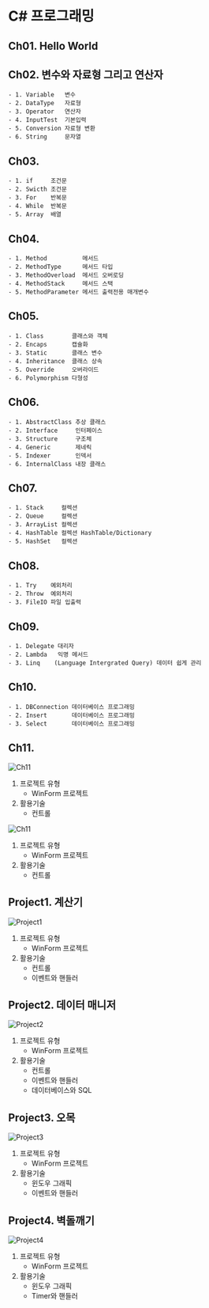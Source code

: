 # C\# 프로그래밍

## Ch01. Hello World
## Ch02. 변수와 자료형 그리고 연산자
	- 1. Variable   변수
	- 2. DataType   자료형
	- 3. Operator   연산자
	- 4. InputTest  기본입력
	- 5. Conversion 자료형 변환
	- 6. String     문자열
	
## Ch03.
	- 1. if     조건문
	- 2. Swicth 조건문
	- 3. For    반복문
	- 4. While  반복문
	- 5. Array  배열
	
## Ch04.
	- 1. Method          메서드
	- 2. MethodType      메서드 타입
	- 3. MethodOverload  메서드 오버로딩
	- 4. MethodStack     메서드 스택
	- 5. MethodParameter 메서드 출력전용 매개변수

## Ch05.
	- 1. Class 	      클래스와 객체
	- 2. Encaps       캡슐화
	- 3. Static       클래스 변수
	- 4. Inheritance  클래스 상속
	- 5. Override     오버라이드
	- 6. Polymorphism 다형성
	
## Ch06.
	- 1. AbstractClass 추상 클래스
	- 2. Interface     인터페이스
	- 3. Structure     구조체
	- 4. Generic       제네릭
	- 5. Indexer       인덱서
	- 6. InternalClass 내장 클래스

## Ch07.
	- 1. Stack     컬렉션 
	- 2. Queue     컬렉션 
	- 3. ArrayList 컬렉션
	- 4. HashTable 컬렉션 HashTable/Dictionary
	- 5. HashSet   컬렉션

## Ch08.
	- 1. Try    예외처리
	- 2. Throw  예외처리
	- 3. FileIO 파일 입출력

## Ch09.
	- 1. Delegate 대리자
	- 2. Lambda   익명 메서드
	- 3. Linq    (Language Intergrated Query) 데이터 쉽게 관리

## Ch10.
	- 1. DBConnection 데이터베이스 프로그래밍
	- 2. Insert       데이터베이스 프로그래밍
	- 3. Select       데이터베이스 프로그래밍

## Ch11.
![Ch11](./Ch11/Ch11_01.PNG)
1. 프로젝트 유형
	- WinForm 프로젝트
2. 활용기술
	- 컨트롤
	
![Ch11](./Ch11/Ch11_02.PNG)
1. 프로젝트 유형
	- WinForm 프로젝트
2. 활용기술
	- 컨트롤


## Project1. 계산기
![Project1](./Project1/Project1.PNG)
1. 프로젝트 유형
	- WinForm 프로젝트
2. 활용기술
	- 컨트롤
	- 이벤트와 핸들러
	
## Project2. 데이터 매니저
![Project2](./Project2/Project2.PNG)
1. 프로젝트 유형
	- WinForm 프로젝트
2. 활용기술
	- 컨트롤
	- 이벤트와 핸들러
	- 데이터베이스와 SQL
	
## Project3. 오목
![Project3](./Project3/Project3.PNG)
1. 프로젝트 유형
	- WinForm 프로젝트
2. 활용기술
	- 윈도우 그래픽
	- 이벤트와 핸들러
	
## Project4. 벽돌깨기
![Project4](./Project4/Project4.PNG)
1. 프로젝트 유형
	- WinForm 프로젝트
2. 활용기술
	- 윈도우 그래픽
	- Timer와 핸들러




